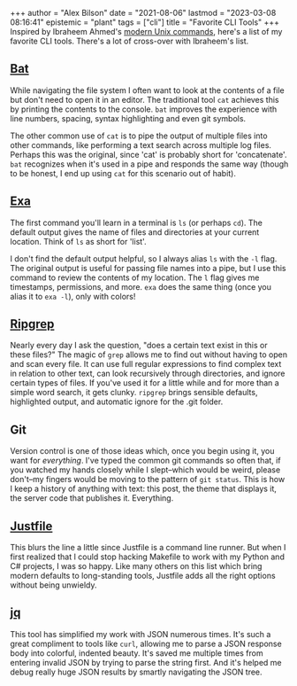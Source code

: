 +++
author = "Alex Bilson"
date = "2021-08-06"
lastmod = "2023-03-08 08:16:41"
epistemic = "plant"
tags = ["cli"]
title = "Favorite CLI Tools"
+++
Inspired by Ibraheem Ahmed's [modern Unix commands](https://github.com/ibraheemdev/modern-unix), here's a list of my favorite CLI tools. There's a lot of cross-over with Ibraheem's list.

## [Bat](https://github.com/sharkdp/bat)

While navigating the file system I often want to look at the contents of a file but don't need to open it in an editor. The traditional tool `cat` achieves this by printing the contents to the console. `bat` improves the experience with line numbers, spacing, syntax highlighting and even git symbols.

The other common use of `cat` is to pipe the output of multiple files into other commands, like performing a text search across multiple log files. Perhaps this was the original, since 'cat' is probably short for 'concatenate'. `bat` recognizes when it's used in a pipe and responds the same way (though to be honest, I end up using `cat` for this scenario out of habit).

## [Exa](https://github.com/ogham/exa)

The first command you'll learn in a terminal is `ls` (or perhaps `cd`). The default output gives the name of files and directories at your current location. Think of `ls` as short for 'list'.

I don't find the default output helpful, so I always alias `ls` with the `-l` flag. The original output is useful for passing file names into a pipe, but I use this command to review the contents of my location. The `l` flag gives me timestamps, permissions, and more. `exa` does the same thing (once you alias it to `exa -l`), only with colors!

## [Ripgrep](https://github.com/BurntSushi/ripgrep)

Nearly every day I ask the question, "does a certain text exist in this or these files?" The magic of `grep` allows me to find out without having to open and scan every file. It can use full regular expressions to find complex text in relation to other text, can look recursively through directories, and ignore certain types of files. If you've used it for a little while and for more than a simple word search, it gets clunky. `ripgrep` brings sensible defaults, highlighted output, and automatic ignore for the .git folder.

## Git

Version control is one of those ideas which, once you begin using it, you want for _everything_. I've typed the common git commands so often that, if you watched my hands closely while I slept–which would be weird, please don't–my fingers would be moving to the pattern of `git status`. This is how I keep a history of anything with text: this post, the theme that displays it, the server code that publishes it. Everything.

## [Justfile](https://github.com/BurntSushi/ripgrep)

This blurs the line a little since Justfile is a command line runner. But when I first realized that I could stop hacking Makefile to work with my Python and C# projects, I was so happy. Like many others on this list which bring modern defaults to long-standing tools, Justfile adds all the right options without being unwieldy.

## [jq](https://github.com/stedolan/jq)

This tool has simplified my work with JSON numerous times. It's such a great compliment to tools like `curl`, allowing me to parse a JSON response body into colorful, indented beauty. It's saved me multiple times from entering invalid JSON by trying to parse the string first. And it's helped me debug really huge JSON results by smartly navigating the JSON tree.
